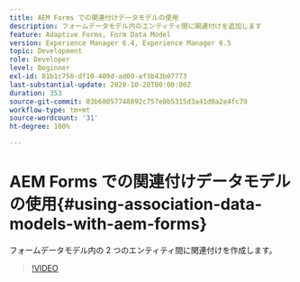 ```yaml
---
title: AEM Forms での関連付けデータモデルの使用
description: フォームデータモデル内のエンティティ間に関連付けを追加します
feature: Adaptive Forms, Form Data Model
version: Experience Manager 6.4, Experience Manager 6.5
topic: Development
role: Developer
level: Beginner
exl-id: 81b1c756-df10-409d-ad09-af3b43b07773
last-substantial-update: 2020-10-20T00:00:00Z
duration: 353
source-git-commit: 03b68057748892c757e0b5315d3a41d0a2e4fc79
workflow-type: tm+mt
source-wordcount: '31'
ht-degree: 100%

---
```


# AEM Forms での関連付けデータモデルの使用{#using-association-data-models-with-aem-forms}

フォームデータモデル内の 2 つのエンティティ間に関連付けを作成します。

>[!VIDEO](https://video.tv.adobe.com/v/17737?quality=12&learn=on)
